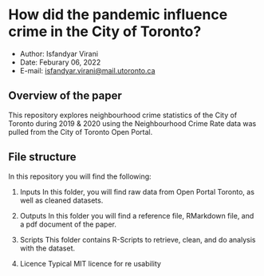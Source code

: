 # How did the pandemic influence crime in the City of Toronto?

- Author: Isfandyar Virani
- Date: Feburary 06, 2022
- E-mail: isfandyar.virani@mail.utoronto.ca

## Overview of the paper

This repository explores neighbourhood crime statistics of the City of Toronto during 2019 & 2020 using the Neighbourhood Crime Rate data was pulled from the City of Toronto Open Portal.  

## File structure

In this repository you will find the following:

1. Inputs
In this folder, you will find raw data from Open Portal Toronto, as well as cleaned datasets.

2. Outputs
In this folder you will find a reference file, RMarkdown file, and a pdf document of the paper.

3. Scripts
This folder contains R-Scripts to retrieve, clean, and do analysis with the dataset.

4. Licence
Typical MIT licence for re usability

